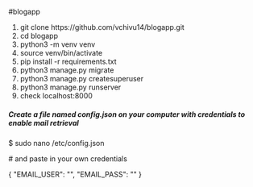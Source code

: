 #blogapp


<ol>
  <li>git clone https://github.com/vchivu14/blogapp.git</li>
  <li>cd blogapp</li>
  <li>python3 -m venv venv</li>
  <li>source venv/bin/activate</li>
  <li>pip install -r requirements.txt</li>
  <li>python3 manage.py migrate</li>
  <li>python3 manage.py createsuperuser</li>
  <li>python3 manage.py runserver</li>
  <li>check localhost:8000</li>
</ol>
<h5> Create a file named config.json on your computer with credentials to enable mail retrieval</h5>
<p>
$ sudo nano /etc/config.json
</p>
<p>
# and paste in your own credentials
</p>
<p>
{
        "EMAIL_USER": "",
        "EMAIL_PASS": ""
}
</p>
